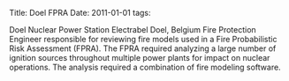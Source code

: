 Title: Doel FPRA
Date: 2011-01-01
tags: 

Doel Nuclear Power Station
Electrabel
Doel, Belgium
Fire Protection Engineer responsible for reviewing fire models used in a Fire Probabilistic Risk Assessment (FPRA). The FPRA required analyzing a large number of ignition sources throughout multiple power plants for impact on nuclear operations. The analysis required a combination of fire modeling software.

